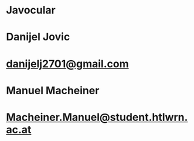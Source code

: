 # Javocular

# Danijel Jovic
# danijelj2701@gmail.com

# Manuel Macheiner
# Macheiner.Manuel@student.htlwrn.ac.at
